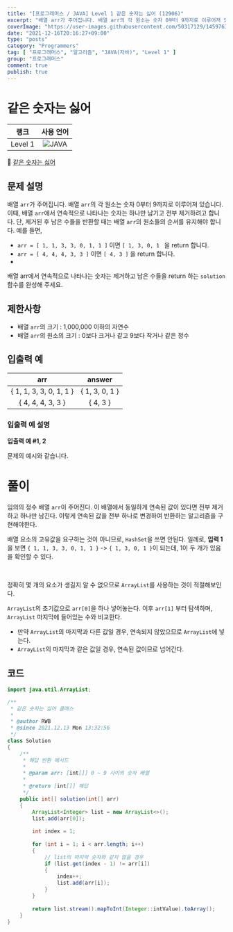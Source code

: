 ```yaml
---
title: "[프로그래머스 / JAVA] Level 1 같은 숫자는 싫어 (12906)"
excerpt: "배열 arr가 주어집니다. 배열 arr의 각 원소는 숫자 0부터 9까지로 이루어져 있습니다. 이때, 배열 arr에서 연속적으로 나타나는 숫자는 하나만 남기고 전부 제거하려고 합니다. 단, 제거된 후 남은 수들을 반환할 때는 배열 arr의 원소들의 순서를 유지해야 합니다."
coverImage: "https://user-images.githubusercontent.com/50317129/145976356-6b5d1430-31c0-4c34-829e-6be8f747ab19.png"
date: "2021-12-16T20:16:27+09:00"
type: "posts"
category: "Programmers"
tag: [ "프로그래머스", "알고리즘", "JAVA(자바)", "Level 1" ]
group: "프로그래머스"
comment: true
publish: true
---
```


# 같은 숫자는 싫어

|  랭크   |                                                      사용 언어                                                      |
| :-----: | :-----------------------------------------------------------------------------------------------------------------: |
| Level 1 | ![JAVA](https://shields.io/badge/java-JDK%2011-lightgray?logo=java&style=plastic&logoColor=white&labelColor=orange) |

🔗 [같은 숫자는 싫어](https://programmers.co.kr/learn/courses/30/lessons/12906)





## 문제 설명

배열 `arr`가 주어집니다. 배열 `arr`의 각 원소는 숫자 0부터 9까지로 이루어져 있습니다. 이때, 배열 `arr`에서 연속적으로 나타나는 숫자는 하나만 남기고 전부 제거하려고 합니다. 단, 제거된 후 남은 수들을 반환할 때는 배열 `arr`의 원소들의 순서를 유지해야 합니다. 예를 들면,

* `arr = [ 1, 1, 3, 3, 0, 1, 1 ]` 이면 `[ 1, 3, 0, 1 ` 을 return 합니다.
* `arr = [ 4, 4, 4, 3, 3 ]` 이면 `[ 4, 3 ]` 을 return 합니다.
* 
배열 arr에서 연속적으로 나타나는 숫자는 제거하고 남은 수들을 return 하는 `solution` 함수를 완성해 주세요.





## 제한사항

* 배열 `arr`의 크기 : 1,000,000 이하의 자연수
* 배열 `arr`의 원소의 크기 : 0보다 크거나 같고 9보다 작거나 같은 정수





## 입출력 예

|           arr           |     answer     |
| :---------------------: | :------------: |
| { 1, 1, 3, 3, 0, 1, 1 } | { 1, 3, 0, 1 } |
|    { 4, 4, 4, 3, 3 }    |    { 4, 3 }    |



### 입출력 예 설명

**입출력 예 #1, 2**

문제의 예시와 같습니다.










# 풀이

임의의 정수 배열 `arr`이 주어진다. 이 배열에서 동일하게 연속된 값이 있다면 전부 제거하고 하나만 남긴다. 이렇게 연속된 값을 전부 하나로 변경하여 반환하는 알고리즘을 구현해야한다.

배열 요소의 고유값을 요구하는 것이 아니므로, `HashSet`을 쓰면 안된다. 일례로, **입력 1**을 보면 `{ 1, 1, 3, 3, 0, 1, 1 }` -> `{ 1, 3, 0, 1 }`이 되는데, 1이 두 개가 있음을 확인할 수 있다.

<br />

정확히 몇 개의 요소가 생길지 알 수 없으므로 `ArrayList`를 사용하는 것이 적절해보인다.

`ArrayList`의 초기값으로 `arr[0]`을 하나 넣어놓는다. 이후 `arr[1]` 부터 탐색하며, `ArrayList` 마지막에 들어있는 수와 비교한다.

* 만약 `ArrayList`의 마지막과 다른 값일 경우, 연속되지 않았으므로 `ArrayList`에 넣는다.
* `ArrayList`의 마지막과 같은 값일 경우, 연속된 값이므로 넘어간다.





## 코드

``` java
import java.util.ArrayList;

/**
 * 같은 숫자는 싫어 클래스
 *
 * @author RWB
 * @since 2021.12.13 Mon 13:32:56
 */
class Solution
{
	/**
	 * 해답 반환 메서드
	 *
	 * @param arr: [int[]] 0 ~ 9 사이의 숫자 배열
	 *
	 * @return [int[]] 해답
	 */
	public int[] solution(int[] arr)
	{
		ArrayList<Integer> list = new ArrayList<>();
		list.add(arr[0]);
		
		int index = 1;
		
		for (int i = 1; i < arr.length; i++)
		{
			// list의 마지막 숫자와 같지 않을 경우
			if (list.get(index - 1) != arr[i])
			{
				index++;
				list.add(arr[i]);
			}
		}
		
		return list.stream().mapToInt(Integer::intValue).toArray();
	}
}
```